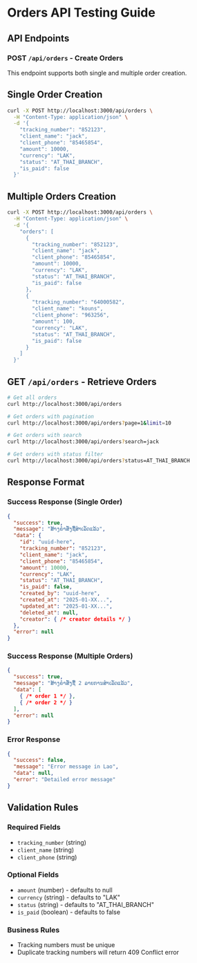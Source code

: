 # Orders API Testing Guide

## API Endpoints

### POST `/api/orders` - Create Orders

This endpoint supports both single and multiple order creation.

## Single Order Creation

```bash
curl -X POST http://localhost:3000/api/orders \
  -H "Content-Type: application/json" \
  -d '{
    "tracking_number": "852123",
    "client_name": "jack",
    "client_phone": "85465854",
    "amount": 10000,
    "currency": "LAK",
    "status": "AT_THAI_BRANCH",
    "is_paid": false
  }'
```

## Multiple Orders Creation

```bash
curl -X POST http://localhost:3000/api/orders \
  -H "Content-Type: application/json" \
  -d '{
    "orders": [
      {
        "tracking_number": "852123",
        "client_name": "jack",
        "client_phone": "85465854",
        "amount": 10000,
        "currency": "LAK",
        "status": "AT_THAI_BRANCH",
        "is_paid": false
      },
      {
        "tracking_number": "64000582",
        "client_name": "kouns",
        "client_phone": "963256",
        "amount": 100,
        "currency": "LAK",
        "status": "AT_THAI_BRANCH",
        "is_paid": false
      }
    ]
  }'
```

## GET `/api/orders` - Retrieve Orders

```bash
# Get all orders
curl http://localhost:3000/api/orders

# Get orders with pagination
curl http://localhost:3000/api/orders?page=1&limit=10

# Get orders with search
curl http://localhost:3000/api/orders?search=jack

# Get orders with status filter
curl http://localhost:3000/api/orders?status=AT_THAI_BRANCH
```

## Response Format

### Success Response (Single Order)
```json
{
  "success": true,
  "message": "ສ້າງຄຳສັ່ງຊື້ສຳເລັດແລ້ວ",
  "data": {
    "id": "uuid-here",
    "tracking_number": "852123",
    "client_name": "jack",
    "client_phone": "85465854",
    "amount": 10000,
    "currency": "LAK",
    "status": "AT_THAI_BRANCH",
    "is_paid": false,
    "created_by": "uuid-here",
    "created_at": "2025-01-XX...",
    "updated_at": "2025-01-XX...",
    "deleted_at": null,
    "creator": { /* creator details */ }
  },
  "error": null
}
```

### Success Response (Multiple Orders)
```json
{
  "success": true,
  "message": "ສ້າງຄຳສັ່ງຊື້ 2 ລາຍການສຳເລັດແລ້ວ",
  "data": [
    { /* order 1 */ },
    { /* order 2 */ }
  ],
  "error": null
}
```

### Error Response
```json
{
  "success": false,
  "message": "Error message in Lao",
  "data": null,
  "error": "Detailed error message"
}
```

## Validation Rules

### Required Fields
- `tracking_number` (string)
- `client_name` (string) 
- `client_phone` (string)

### Optional Fields
- `amount` (number) - defaults to null
- `currency` (string) - defaults to "LAK"
- `status` (string) - defaults to "AT_THAI_BRANCH"
- `is_paid` (boolean) - defaults to false

### Business Rules
- Tracking numbers must be unique
- Duplicate tracking numbers will return 409 Conflict error
